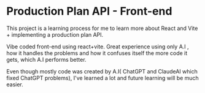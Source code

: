 # Production Plan API - Front-end

This project is a learning process for me to learn more about React and Vite + implementing a production plan API.

Vibe coded front-end using react+vite. Great experience using only A.I , how it handles the problems and how it confuses itself the more code it gets, which A.I performs better.

Even though mostly code was created by A.I( ChatGPT and ClaudeAI which fixed ChatGPT problems), I've learned a lot and future learning will be much easier.
